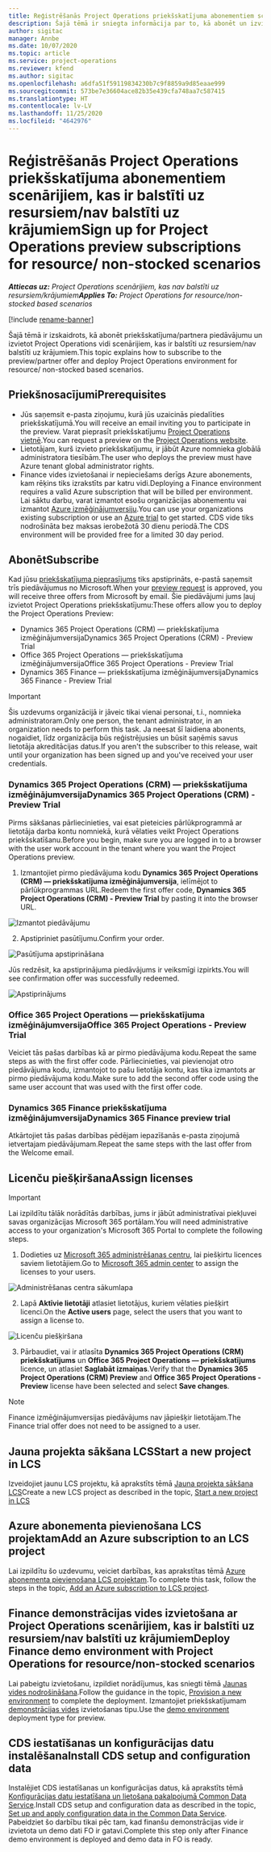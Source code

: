 ```yaml
---
title: Reģistrēšanās Project Operations priekšskatījuma abonementiem scenārijiem, kas ir balstīti uz resursiem/nav balstīti uz krājumiem
description: Šajā tēmā ir sniegta informācija par to, kā abonēt un izvietot Project Operations scenārijiem, kas ir balstīti uz resursiem/nav balstīti uz krājumiem.
author: sigitac
manager: Annbe
ms.date: 10/07/2020
ms.topic: article
ms.service: project-operations
ms.reviewer: kfend
ms.author: sigitac
ms.openlocfilehash: a6dfa51f59119834230b7c9f8859a9d85eaae999
ms.sourcegitcommit: 573be7e36604ace82b35e439cfa748aa7c587415
ms.translationtype: HT
ms.contentlocale: lv-LV
ms.lasthandoff: 11/25/2020
ms.locfileid: "4642976"
---
```

# <a name="sign-up-for-project-operations-preview-subscriptions-for-resource-non-stocked-scenarios"></a><span data-ttu-id="661ff-103">Reģistrēšanās Project Operations priekšskatījuma abonementiem scenārijiem, kas ir balstīti uz resursiem/nav balstīti uz krājumiem</span><span class="sxs-lookup"><span data-stu-id="661ff-103">Sign up for Project Operations preview subscriptions for resource/ non-stocked scenarios</span></span>

<span data-ttu-id="661ff-104">_**Attiecas uz:** Project Operations scenārijiem, kas nav balstīti uz resursiem/krājumiem_</span><span class="sxs-lookup"><span data-stu-id="661ff-104">_**Applies To:** Project Operations for resource/non-stocked based scenarios_</span></span>

[!include [rename-banner](~/includes/cc-data-platform-banner.md)]

<span data-ttu-id="661ff-105">Šajā tēmā ir izskaidrots, kā abonēt priekšskatījuma/partnera piedāvājumu un izvietot Project Operations vidi scenārijiem, kas ir balstīti uz resursiem/nav balstīti uz krājumiem.</span><span class="sxs-lookup"><span data-stu-id="661ff-105">This topic explains how to subscribe to the preview/partner offer and deploy Project Operations environment for resource/ non-stocked based scenarios.</span></span>

## <a name="prerequisites"></a><span data-ttu-id="661ff-106">Priekšnosacījumi</span><span class="sxs-lookup"><span data-stu-id="661ff-106">Prerequisites</span></span>

- <span data-ttu-id="661ff-107">Jūs saņemsit e-pasta ziņojumu, kurā jūs uzaicinās piedalīties priekšskatījumā.</span><span class="sxs-lookup"><span data-stu-id="661ff-107">You will receive an email inviting you to participate in the preview.</span></span> <span data-ttu-id="661ff-108">Varat pieprasīt priekšskatījumu [Project Operations vietnē](https://dynamics.microsoft.com/en-us/project-operations/overview/).</span><span class="sxs-lookup"><span data-stu-id="661ff-108">You can request a preview on the [Project Operations website](https://dynamics.microsoft.com/en-us/project-operations/overview/).</span></span>
- <span data-ttu-id="661ff-109">Lietotājam, kurš izvieto priekšskatījumu, ir jābūt Azure nomnieka globālā administratora tiesībām.</span><span class="sxs-lookup"><span data-stu-id="661ff-109">The user who deploys the preview must have Azure tenant global administrator rights.</span></span>
- <span data-ttu-id="661ff-110">Finance vides izvietošanai ir nepieciešams derīgs Azure abonements, kam rēķins tiks izrakstīts par katru vidi.</span><span class="sxs-lookup"><span data-stu-id="661ff-110">Deploying a Finance environment requires a valid Azure subscription that will be billed per environment.</span></span> <span data-ttu-id="661ff-111">Lai sāktu darbu, varat izmantot esošu organizācijas abonementu vai izmantot [Azure izmēģinājumversiju](https://azure.microsoft.com/en-us/free/).</span><span class="sxs-lookup"><span data-stu-id="661ff-111">You can use your organizations existing subscription or use an [Azure trial](https://azure.microsoft.com/en-us/free/) to get started.</span></span> <span data-ttu-id="661ff-112">CDS vide tiks nodrošināta bez maksas ierobežotā 30 dienu periodā.</span><span class="sxs-lookup"><span data-stu-id="661ff-112">The CDS environment will be provided free for a limited 30 day period.</span></span>

## <a name="subscribe"></a><span data-ttu-id="661ff-113">Abonēt</span><span class="sxs-lookup"><span data-stu-id="661ff-113">Subscribe</span></span>

<span data-ttu-id="661ff-114">Kad jūsu [priekšskatījuma pieprasījums](https://forms.office.com/FormsPro/Pages/ResponsePage.aspx?id=v4j5cvGGr0GRqy180BHbR56j8lZs0FdAvwT75_WNFyxUMkRDV1NYQU5TNjE2VjhKOVBUNVg2R0s1NC4u) tiks apstiprināts, e-pastā saņemsit trīs piedāvājumus no Microsoft.</span><span class="sxs-lookup"><span data-stu-id="661ff-114">When your [preview request](https://forms.office.com/FormsPro/Pages/ResponsePage.aspx?id=v4j5cvGGr0GRqy180BHbR56j8lZs0FdAvwT75_WNFyxUMkRDV1NYQU5TNjE2VjhKOVBUNVg2R0s1NC4u) is approved, you will receive three offers from Microsoft by email.</span></span> <span data-ttu-id="661ff-115">Šie piedāvājumi jums ļauj izvietot Project Operations priekšskatījumu:</span><span class="sxs-lookup"><span data-stu-id="661ff-115">These offers allow you to deploy the Project Operations Preview:</span></span>

- <span data-ttu-id="661ff-116">Dynamics 365 Project Operations (CRM) — priekšskatījuma izmēģinājumversija</span><span class="sxs-lookup"><span data-stu-id="661ff-116">Dynamics 365 Project Operations (CRM) - Preview Trial</span></span>
- <span data-ttu-id="661ff-117">Office 365 Project Operations — priekšskatījuma izmēģinājumversija</span><span class="sxs-lookup"><span data-stu-id="661ff-117">Office 365 Project Operations - Preview Trial</span></span>
- <span data-ttu-id="661ff-118">Dynamics 365 Finance — priekšskatījuma izmēģinājumversija</span><span class="sxs-lookup"><span data-stu-id="661ff-118">Dynamics 365 Finance - Preview Trial</span></span>

> [!IMPORTANT]
> <span data-ttu-id="661ff-119">Šis uzdevums organizācijā ir jāveic tikai vienai personai, t.i., nomnieka administratoram.</span><span class="sxs-lookup"><span data-stu-id="661ff-119">Only one person, the tenant administrator, in an organization needs to perform this task.</span></span> <span data-ttu-id="661ff-120">Ja neesat šī laidiena abonents, nogaidiet, līdz organizācija būs reģistrējusies un būsit saņēmis savus lietotāja akreditācijas datus.</span><span class="sxs-lookup"><span data-stu-id="661ff-120">If you aren't the subscriber to this release, wait until your organization has been signed up and you've received your user credentials.</span></span>

### <a name="dynamics-365-project-operations-crm---preview-trial"></a><span data-ttu-id="661ff-121">Dynamics 365 Project Operations (CRM) — priekšskatījuma izmēģinājumversija</span><span class="sxs-lookup"><span data-stu-id="661ff-121">Dynamics 365 Project Operations (CRM) - Preview Trial</span></span> 

<span data-ttu-id="661ff-122">Pirms sākšanas pārliecinieties, vai esat pieteicies pārlūkprogrammā ar lietotāja darba kontu nomniekā, kurā vēlaties veikt Project Operations priekšskatīšanu.</span><span class="sxs-lookup"><span data-stu-id="661ff-122">Before you begin, make sure you are logged in to a browser with the user work account in the tenant where you want the Project Operations preview.</span></span>

1. <span data-ttu-id="661ff-123">Izmantojiet pirmo piedāvājuma kodu **Dynamics 365 Project Operations (CRM) — priekšskatījuma izmēģinājumversija**, ielīmējot to pārlūkprogrammas URL.</span><span class="sxs-lookup"><span data-stu-id="661ff-123">Redeem the first offer code, **Dynamics 365 Project Operations (CRM) - Preview Trial** by pasting it into the browser URL.</span></span>

![Izmantot piedāvājumu](./media/16RedeemFirstOfferNew.png)

2. <span data-ttu-id="661ff-125">Apstipriniet pasūtījumu.</span><span class="sxs-lookup"><span data-stu-id="661ff-125">Confirm your order.</span></span>

![Pasūtījuma apstiprināšana](./media/17ConfirmOrderNew.png)

<span data-ttu-id="661ff-127">Jūs redzēsit, ka apstiprinājuma piedāvājums ir veiksmīgi izpirkts.</span><span class="sxs-lookup"><span data-stu-id="661ff-127">You will see confirmation offer was successfully redeemed.</span></span>

![Apstiprinājums](./media/18OrderConfirmationNew.png)

### <a name="office-365-project-operations---preview-trial"></a><span data-ttu-id="661ff-129">Office 365 Project Operations — priekšskatījuma izmēģinājumversija</span><span class="sxs-lookup"><span data-stu-id="661ff-129">Office 365 Project Operations - Preview Trial</span></span>

<span data-ttu-id="661ff-130">Veiciet tās pašas darbības kā ar pirmo piedāvājuma kodu.</span><span class="sxs-lookup"><span data-stu-id="661ff-130">Repeat the same steps as with the first offer code.</span></span> <span data-ttu-id="661ff-131">Pārliecinieties, vai pievienojat otro piedāvājuma kodu, izmantojot to pašu lietotāja kontu, kas tika izmantots ar pirmo piedāvājuma kodu.</span><span class="sxs-lookup"><span data-stu-id="661ff-131">Make sure to add the second offer code using the same user account that was used with the first offer code.</span></span>

### <a name="dynamics-365-finance-preview-trial"></a><span data-ttu-id="661ff-132">Dynamics 365 Finance priekšskatījuma izmēģinājumversija</span><span class="sxs-lookup"><span data-stu-id="661ff-132">Dynamics 365 Finance preview trial</span></span>

<span data-ttu-id="661ff-133">Atkārtojiet tās pašas darbības pēdējam iepazīšanās e-pasta ziņojumā ietvertajam piedāvājumam.</span><span class="sxs-lookup"><span data-stu-id="661ff-133">Repeat the same steps with the last offer from the Welcome email.</span></span>

## <a name="assign-licenses"></a><span data-ttu-id="661ff-134">Licenču piešķiršana</span><span class="sxs-lookup"><span data-stu-id="661ff-134">Assign licenses</span></span>

> [!IMPORTANT]
> <span data-ttu-id="661ff-135">Lai izpildītu tālāk norādītās darbības, jums ir jābūt administratīvai piekļuvei savas organizācijas Microsoft 365 portālam.</span><span class="sxs-lookup"><span data-stu-id="661ff-135">You will need administrative access to your organization's Microsoft 365 Portal to complete the following steps.</span></span>

1. <span data-ttu-id="661ff-136">Dodieties uz [Microsoft 365 administrēšanas centru](https://portal.office.com/), lai piešķirtu licences saviem lietotājiem.</span><span class="sxs-lookup"><span data-stu-id="661ff-136">Go to [Microsoft 365 admin center](https://portal.office.com/) to assign the licenses to your users.</span></span>

![Administrēšanas centra sākumlapa](./media/14AdminPortal.png)

2. <span data-ttu-id="661ff-138">Lapā **Aktīvie lietotāji** atlasiet lietotājus, kuriem vēlaties piešķirt licenci.</span><span class="sxs-lookup"><span data-stu-id="661ff-138">On the **Active users** page, select the users that you want to assign a license to.</span></span>

![Licenču piešķiršana](./media/15AssignLicenses.png)

3. <span data-ttu-id="661ff-140">Pārbaudiet, vai ir atlasīta **Dynamics 365 Project Operations (CRM) priekšskatījums** un **Office 365 Project Operations — priekšskatījums** licence, un atlasiet **Saglabāt izmaiņas**.</span><span class="sxs-lookup"><span data-stu-id="661ff-140">Verify that the **Dynamics 365 Project Operations (CRM) Preview** and **Office 365 Project Operations - Preview** license have been selected and select **Save changes**.</span></span>

> [!NOTE]
> <span data-ttu-id="661ff-141">Finance izmēģinājumversijas piedāvājums nav jāpiešķir lietotājam.</span><span class="sxs-lookup"><span data-stu-id="661ff-141">The Finance trial offer does not need to be assigned to a user.</span></span>

## <a name="start-a-new-project-in-lcs"></a><span data-ttu-id="661ff-142">Jauna projekta sākšana LCS</span><span class="sxs-lookup"><span data-stu-id="661ff-142">Start a new project in LCS</span></span>

<span data-ttu-id="661ff-143">Izveidojiet jaunu LCS projektu, kā aprakstīts tēmā [Jauna projekta sākšana LCS](create-lcs-project.md)</span><span class="sxs-lookup"><span data-stu-id="661ff-143">Create a new LCS project as described in the topic, [Start a new project in LCS](create-lcs-project.md)</span></span>

## <a name="add-an-azure-subscription-to-an-lcs-project"></a><span data-ttu-id="661ff-144">Azure abonementa pievienošana LCS projektam</span><span class="sxs-lookup"><span data-stu-id="661ff-144">Add an Azure subscription to an LCS project</span></span>

<span data-ttu-id="661ff-145">Lai izpildītu šo uzdevumu, veiciet darbības, kas aprakstītas tēmā [Azure abonementa pievienošana LCS projektam](resource-add-azure-subscription-lcs-project.md).</span><span class="sxs-lookup"><span data-stu-id="661ff-145">To complete this task, follow the steps in the topic, [Add an Azure subscription to LCS project](resource-add-azure-subscription-lcs-project.md).</span></span>

## <a name="deploy-finance-demo-environment-with-project-operations-for-resourcenon-stocked-scenarios"></a><span data-ttu-id="661ff-146">Finance demonstrācijas vides izvietošana ar Project Operations scenārijiem, kas ir balstīti uz resursiem/nav balstīti uz krājumiem</span><span class="sxs-lookup"><span data-stu-id="661ff-146">Deploy Finance demo environment with Project Operations for resource/non-stocked scenarios</span></span>

<span data-ttu-id="661ff-147">Lai pabeigtu izvietošanu, izpildiet norādījumus, kas sniegti tēmā [Jaunas vides nodrošināšana](resource-provision-new-environment.md).</span><span class="sxs-lookup"><span data-stu-id="661ff-147">Follow the guidance in the topic, [Provision a new environment](resource-provision-new-environment.md) to complete the deployment.</span></span> <span data-ttu-id="661ff-148">Izmantojiet priekšskatījumam [demonstrācijas vides](https://docs.microsoft.com/dynamics365/fin-ops-core/dev-itpro/deployment/deploy-demo-environment) izvietošanas tipu.</span><span class="sxs-lookup"><span data-stu-id="661ff-148">Use the [demo environment](https://docs.microsoft.com/dynamics365/fin-ops-core/dev-itpro/deployment/deploy-demo-environment) deployment type for preview.</span></span> 

## <a name="install-cds-setup-and-configuration-data"></a><span data-ttu-id="661ff-149">CDS iestatīšanas un konfigurācijas datu instalēšana</span><span class="sxs-lookup"><span data-stu-id="661ff-149">Install CDS setup and configuration data</span></span>

<span data-ttu-id="661ff-150">Instalējiet CDS iestatīšanas un konfigurācijas datus, kā aprakstīts tēmā [Konfigurācijas datu iestatīšana un lietošana pakalpojumā Common Data Service](resource-apply-pro-setup-config-data.md).</span><span class="sxs-lookup"><span data-stu-id="661ff-150">Install CDS setup and configuration data as described in the topic, [Set up and apply configuration data in the Common Data Service](resource-apply-pro-setup-config-data.md).</span></span>
<span data-ttu-id="661ff-151">Pabeidziet šo darbību tikai pēc tam, kad finanšu demonstrācijas vide ir izvietota un demo dati FO ir gatavi.</span><span class="sxs-lookup"><span data-stu-id="661ff-151">Complete this step only after Finance demo environment is deployed and demo data in FO is ready.</span></span>
